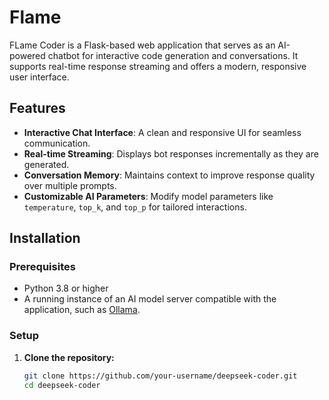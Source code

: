 # Flame

FLame Coder is a Flask-based web application that serves as an AI-powered chatbot for interactive code generation and conversations. It supports real-time response streaming and offers a modern, responsive user interface.

## Features

- **Interactive Chat Interface**: A clean and responsive UI for seamless communication.
- **Real-time Streaming**: Displays bot responses incrementally as they are generated.
- **Conversation Memory**: Maintains context to improve response quality over multiple prompts.
- **Customizable AI Parameters**: Modify model parameters like `temperature`, `top_k`, and `top_p` for tailored interactions.

## Installation

### Prerequisites
- Python 3.8 or higher
- A running instance of an AI model server compatible with the application, such as [Ollama](https://ollama.ai/).

### Setup

1. **Clone the repository:**
   ```bash
   git clone https://github.com/your-username/deepseek-coder.git
   cd deepseek-coder
